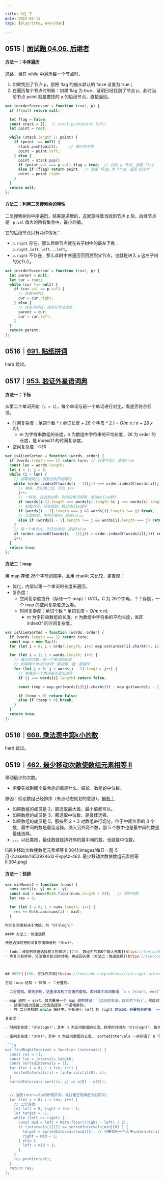 ```yaml
---

title: 5月 下
date: 2022-05-15
tags: [algorithm, everyday]

---
```



## 0515｜[面试题 04.06. 后继者](https://leetcode.cn/problems/successor-lcci/)

#### 方法一：中序遍历

思路：当在 while 中遍历每一个节点时，

1. 如果找到了节点 p，那把 flag 的值从默认的 false 设置为 true；
2. 在遍历每个节点时判断：如果 flag 为 true，证明已经找到了节点 p，此时当前节点 point 就是要找的 p 的后继节点，直接返回。

```js
var inorderSuccessor = function (root, p) {
  if (!root) return null;

  let flag = false;
  const stack = [];  // stack.push(point.left)
  let point = root;

  while (stack.length || point) {
    if (point !== null) {
      stack.push(point);     // 遍历左子树
      point = point.left;
    } else {
      point = stack.pop()
      if (point.val === p.val) flag = true;  // 找到 p 节点，调整 flag
      else if (flag) return point; 	// 如果 flag 为 true，返回 point
      point = point.right
    }
  }
  return null;
};
```

#### 方法二：利用二叉搜索树的特性

二叉搜索树的中序遍历，结果是递增的，这就意味着当找到节点 p 后，后继节点是 ` p.val` 值大的所有集合中，最小的值。

它的后继节点只有两种情况：

- `p.right` 存在，那么后继节点就在右子树中的最左下角：`p.right.left.left...left`。
- `p.right` 不存在，那么此时中序遍历回回溯到父节点，也就是进入 `p` 这左子树的父节点。

```js
var inorderSuccessor = function (root, p) {
  let parent = null;
  let cur = root;
  while (cur !== null) {
    if (cur.val <= p.val) {
      // 往右子树找
      cur = cur.right;
    } else {
      // 往左子树找，保存父节点信息
      parent = cur;
      cur = cur.left;
    }
  }
  return parent;
};
```



## 0516｜[691. 贴纸拼词](https://leetcode.cn/problems/stickers-to-spell-word/)

hard 跳过。



## 0517｜[953. 验证外星语词典](https://leetcode.cn/problems/verifying-an-alien-dictionary/)

#### 方法一：下标

从第二个单词开始（`i = 1`），每个单词与前一个单词进行对比，看是否符合标准。

- 时间复杂度：单词个数 * ( 单词长度 + 26 个字母 * 2 ) = *O(m x ( n + 26 x 2))*;
  - *m* 为字符串数组的长度，*n* 为数组中字符串的平均长度，26 为 order 的长度，是 indexOf 的时间复杂度。
- 空间复杂度：*O(1)*

```js
var isAlienSorted = function (words, order) {
  if (words.length === 1) return ture; // 长度不足1，直接true
  const len = words.length;
  let i = 1, j = 0;
  while (i < len) {
    // 相等就跳过，直到找到不相等的
    while (order.indexOf(words[i - 1][j]) === order.indexOf(words[i][j])) {
      // 相等，比较第二位，所以 j++
      j++;
      // 一样长，且达到边界，则两组单词相等，跳过while循环
      if (words[i-1].length === words[i].length && j === words[i].length - 1) break;
      // 前面的短，符合规则，跳过while循环
      if (words[i - 1].length === j && words[i].length !== j) break;
      // 后面的短，不符合规则，直接false
      else if (words[i - 1].length !== j && words[i].length === j) return false;
    }
    // 第一个单词大，不符合规则，直接false
    if (order.indexOf(words[i - 1][j]) > order.indexOf(words[i][j])) return false;
    i++;
  }
  return true;
};
```

#### 方法二：map

用 map 存储 26个字母的顺序，且用 charAt 来比较，更直观：

- 优化，内层以第一个单词的长度来遍历。
- 复杂度：
  - 空间复杂度提升（存储一个 map）：*O(C)*，C 为 26个字母。？？存疑，一个 map  的空间复杂度怎么看。
  - 时间复杂度：单词个数 * 单词长度 = *O(m x n)*;
    - *m* 为字符串数组的长度，*n* 为数组中字符串的平均长度，省区 indexOf 的时间复杂度。

```js
var isAlienSorted = function (words, order) {
  if (words.length === 1) return ture;
  const map = new Map();
  for (let i = 0; i < order.length; i++) map.set(order[i].charAt(), i);

  for (let i = 1; i < words.length; i++) {
    // 遍历的次数：前一个单词的长度
    // 如果两个单词的字母一直相等，就一直循环
    for (let j = 0; j < words[i - 1].length; j++) {
      // 查看后一个单词是否超出边界
      if (j === words[i].length) return false;

      const temp = map.get(words[i][j].charAt()) - map.get(words[i - 1][j].charAt());

      if (temp < 0) return false;
      else if (temp > 0) break;
    }
  }
  return true;
};
```



## 0518｜[668. 乘法表中第k小的数](https://leetcode.cn/problems/kth-smallest-number-in-multiplication-table/)

hard 跳过。



## 0519｜[462. 最少移动次数使数组元素相等 II](https://leetcode.cn/problems/minimum-moves-to-equal-array-elements-ii/)

移动最少的次数。

- 需要先找到那个最合适的值是什么，结论：数组的中位数。

原因：假设数组已经排序（有点动态规划的意思）。[解析：](https://leetcode.cn/problems/minimum-moves-to-equal-array-elements-ii/solution/by-fuxuemingzhu-13z3/)

- 如果数组的成员是 2，那选取最大值，最小值都可以。
- 如果数组的成员是 3，那选取中位数，是最佳选择。
- 如果数组的成员是 5，那按照 2 + 3 对数组进行切分，位于中间位置的 3 个数，最中间的数是最佳选择。纳入另外两个数，那 5 个数中也是最中间的数是最佳选择。
- 。。。以此类推，最佳数就是排好序的最中间的数，也就是中位数。

![最少移动次数使数组元素相等 II.004](images/每日一题-5月-2.assets/1652924612-FvpjAz-462. 最少移动次数使数组元素相等 II.004.png)



#### 方法一：快排

```js
var minMoves2 = function (nums) {
  nums.sort((x, y) => x - y);
  const mid = nums[Math.floor(nums.length / 2)];   // 找中位数
  let res = 0;

  for (let i = 0; i < nums.length; i++) {
    res += Math.abs(nums[i] - mid);
  }

时间复杂度取决于快排，为 *O(nlogn)*

#### 方法二：快速选择

快速选择可把时间复杂度降低到 *O(n)*。

- todo：涉及到快速选择相关的知识：[215. 数组中的第K个最大元素](https://leetcode.cn/problems/kth-largest-element-in-an-array/)。
- 等复习到排序、分治相关知识的时候，再返回头做 [方法二：快速选择](https://leetcode.cn/problems/minimum-moves-to-equal-array-elements-ii/solution/zui-shao-yi-dong-ci-shu-shi-shu-zu-yuan-xt3r2/)。



## 0520｜[436. 寻找右区间](https://leetcode.cn/problems/find-right-interval/)

方法：map 结构 + 快排 + 二分查找。

- 二分查找。首先想到，这里涉及到了对值的查找。面对某个区间数组 `a = [start, end]`，要找到一个 `>= a[0]`  的数，且这个数字尽可能的小。

- map 结构 + sort。其次要用一个 map 结构登记：`{区间的右值，区间的下标}`，然后对区间进行快排序。
  - 排序的目的是给二分查找提供一个递增序列。
  - 在 二分查找的 while 循环中，不断缩小 left 和 right 的区间，只要找到的值 `>= a[0]` 就先用 `target` 保存起来。因为要找尽可能小的值，所以下一步还有尝试从 `[start, mid]` 中能否找到一个更小的符合条件的值。

复杂度：

- 时间复杂度：*O(nlogn)*，其中 n 为区间数组的长度。排序的时间为 *O(nlogn)*，每次进行二分查找花费的时间为 *O(logn)*，一共需要进行 n 次二分查找，因此总的时间复杂度为 *O(nlogn)*。

- 空间复杂度：*O(n)*，其中 n 为区间数组的长度。 sortedIntervals 一共存储了 n 个元素，因此空间复杂度为 *O(n)*。

```js
var findRightInterval = function (intervals) {
  const res = [];
  const len = intervals.length;
  const sortedIntervals = [];
  for (let i = 0; i < len; i++) {
    sortedIntervals[i] = [intervals[i][0], i];
  }
  sortedIntervals.sort((x, y) => x[0] - y[0]);


  // 遍历intervals的所有区间，寻找是否有满足的右区间:
  for (let i = 0; i < len; i++) {
    // 二分查找
    let left = 0, right = len - 1;
    let terget = -1;
    while (left <= right) {
      const mid = left + Math.floor((right - left) / 2);
      if (intervals[i][1] <= sortedIntervals[mid][0] ) {
        terget = sortedIntervals[mid][1]; // 只要找到一个大于intervals[i][1]的值就先保存起来
        right = mid - 1;
      } else {
        left = mid + 1;
      }
    }
    res.push(terget);
  }
  return res;
};
```
